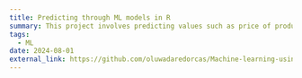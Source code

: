 ```yaml
---
title: Predicting through ML models in R
summary: This project involves predicting values such as price of produce using ML in R
tags:
  - ML
date: 2024-08-01
external_link: https://github.com/oluwadaredorcas/Machine-learning-using-R
---
```

